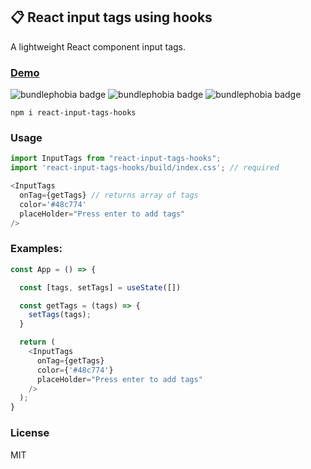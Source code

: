 ## 📋 React input tags using hooks 
A lightweight React component input tags.  

### [Demo](https://codesandbox.io/s/react-input-tags-hooks-l7q9x)

![bundlephobia badge](https://badgen.net/npm/v/react-input-tags-hooks) ![bundlephobia badge](https://badgen.net/bundlephobia/min/react-input-tags-hooks) ![bundlephobia badge](https://badgen.net/bundlephobia/minzip/react-input-tags-hooks)

```
npm i react-input-tags-hooks
```

### Usage
```js
import InputTags from "react-input-tags-hooks";
import 'react-input-tags-hooks/build/index.css'; // required

<InputTags
  onTag={getTags} // returns array of tags
  color='#48c774' 
  placeHolder="Press enter to add tags"
/>
```

### Examples:
```js
const App = () => {

  const [tags, setTags] = useState([])

  const getTags = (tags) => {
    setTags(tags);
  }

  return (
    <InputTags
      onTag={getTags}
      color={'#48c774'}
      placeHolder="Press enter to add tags"
    />
  );
}
```

### License
MIT
